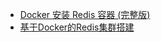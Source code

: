 

 * [Docker 安装 Redis 容器 (完整版)](https://blog.csdn.net/qq_24958783/article/details/107541425?ops_request_misc=%257B%2522request%255Fid%2522%253A%2522160633368519725271099063%2522%252C%2522scm%2522%253A%252220140713.130102334.pc%255Fall.%2522%257D&request_id=160633368519725271099063&biz_id=0&utm_medium=distribute.pc_search_result.none-task-blog-2~all~first_rank_v2~rank_v28-2-107541425.pc_first_rank_v2_rank_v28&utm_term=%E6%97%A0%E6%B3%95%E5%90%AF%E5%8A%A8redisr%E5%AE%B9%E5%99%A8&spm=1018.2118.3001.4449)
 * [基于Docker的Redis集群搭建](https://www.jianshu.com/p/2dec44f9bc21)
